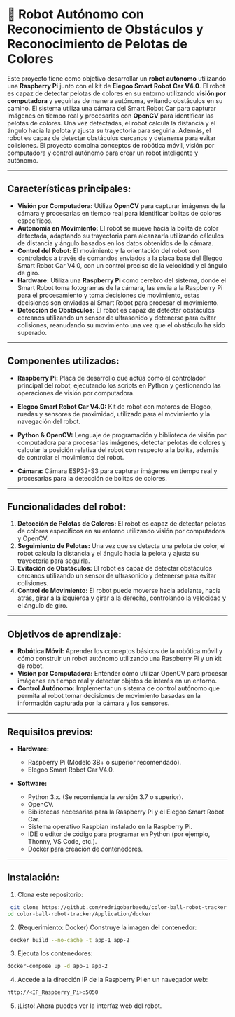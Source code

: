 # 🤖 Robot Autónomo con Reconocimiento de Obstáculos y Reconocimiento de Pelotas de Colores

Este proyecto tiene como objetivo desarrollar un **robot autónomo** utilizando una **Raspberry Pi** junto con el kit de **Elegoo Smart Robot Car V4.0**. El robot es capaz de detectar pelotas de colores en su entorno utilizando **visión por computadora** y seguirlas de manera autónoma, evitando obstáculos en su camino. El sistema utiliza una cámara del Smart Robot Car para capturar imágenes en tiempo real y procesarlas con **OpenCV** para identificar las pelotas de colores. Una vez detectadas, el robot calcula la distancia y el ángulo hacia la pelota y ajusta su trayectoria para seguirla. Además, el robot es capaz de detectar obstáculos cercanos y detenerse para evitar colisiones. El proyecto combina conceptos de robótica móvil, visión por computadora y control autónomo para crear un robot inteligente y autónomo.

---

## Características principales:

- **Visión por Computadora:** Utiliza **OpenCV** para capturar imágenes de la cámara y procesarlas en tiempo real para identificar bolitas de colores específicos.
- **Autonomía en Movimiento:** El robot se mueve hacia la bolita de color detectada, adaptando su trayectoria para alcanzarla utilizando cálculos de distancia y ángulo basados en los datos obtenidos de la cámara.
- **Control del Robot:** El movimiento y la orientación del robot son controlados a través de comandos enviados a la placa base del Elegoo Smart Robot Car V4.0, con un control preciso de la velocidad y el ángulo de giro.
- **Hardware:** Utiliza una **Raspberry Pi** como cerebro del sistema, donde el Smart Robot toma fotogramas de la cámara, las envia a la Raspberry Pi para el procesamiento y toma decisiones de movimiento, estas decisiones son enviadas al Smart Robot para procesar el movimiento.
- **Detección de Obstáculos:** El robot es capaz de detectar obstáculos cercanos utilizando un sensor de ultrasonido y detenerse para evitar colisiones, reanudando su movimiento una vez que el obstáculo ha sido superado.

---

## Componentes utilizados:

- **Raspberry Pi:** Placa de desarrollo que actúa como el controlador principal del robot, ejecutando los scripts en Python y gestionando las operaciones de visión por computadora.

- **Elegoo Smart Robot Car V4.0:** Kit de robot con motores de Elegoo, ruedas y sensores de proximidad, utilizado para el movimiento y la navegación del robot.
- **Python & OpenCV:** Lenguaje de programación y biblioteca de visión por computadora para procesar las imágenes, detectar pelotas de colores y calcular la posición relativa del robot con respecto a la bolita, además de controlar el movimiento del robot.
- **Cámara:** Cámara ESP32-S3 para capturar imágenes en tiempo real y procesarlas para la detección de bolitas de colores.

---

## Funcionalidades del robot:

1. **Detección de Pelotas de Colores:** El robot es capaz de detectar pelotas de colores específicos en su entorno utilizando visión por computadora y OpenCV.
2. **Seguimiento de Pelotas:** Una vez que se detecta una pelota de color, el robot calcula la distancia y el ángulo hacia la pelota y ajusta su trayectoria para seguirla.
3. **Evitación de Obstáculos:** El robot es capaz de detectar obstáculos cercanos utilizando un sensor de ultrasonido y detenerse para evitar colisiones.
4. **Control de Movimiento:** El robot puede moverse hacia adelante, hacia atrás, girar a la izquierda y girar a la derecha, controlando la velocidad y el ángulo de giro.

---

## Objetivos de aprendizaje:

- **Robótica Móvil:** Aprender los conceptos básicos de la robótica móvil y cómo construir un robot autónomo utilizando una Raspberry Pi y un kit de robot.
- **Visión por Computadora:** Entender cómo utilizar OpenCV para procesar imágenes en tiempo real y detectar objetos de interés en un entorno.
- **Control Autónomo:** Implementar un sistema de control autónomo que permita al robot tomar decisiones de movimiento basadas en la información capturada por la cámara y los sensores.

---

## Requisitos previos:

- **Hardware:**
  - Raspberry Pi (Modelo 3B+ o superior recomendado).
  - Elegoo Smart Robot Car V4.0.

- **Software:**
  - Python 3.x. (Se recomienda la versión 3.7 o superior).
  - OpenCV.
  - Bibliotecas necesarias para la Raspberry Pi y el Elegoo Smart Robot Car.
  - Sistema operativo Raspbian instalado en la Raspberry Pi.
  - IDE o editor de código para programar en Python (por ejemplo, Thonny, VS Code, etc.).
  - Docker para creación de contenedores.

---

## Instalación:

1. Clona este repositorio:
  ```bash
   git clone https://github.com/rodrigobarbaedu/color-ball-robot-tracker.git
  cd color-ball-robot-tracker/Application/docker
  ```

2. (Requerimiento: Docker) Construye la imagen del contenedor:
  ```bash
   docker build --no-cache -t app-1 app-2
  ```

3. Ejecuta los contenedores:
  ```bash
  docker-compose up -d app-1 app-2
  ```

4. Accede a la dirección IP de la Raspberry Pi en un navegador web:
  ```bash
  http://<IP_Raspberry_Pi>:5050
  ```

5. ¡Listo! Ahora puedes ver la interfaz web del robot.
